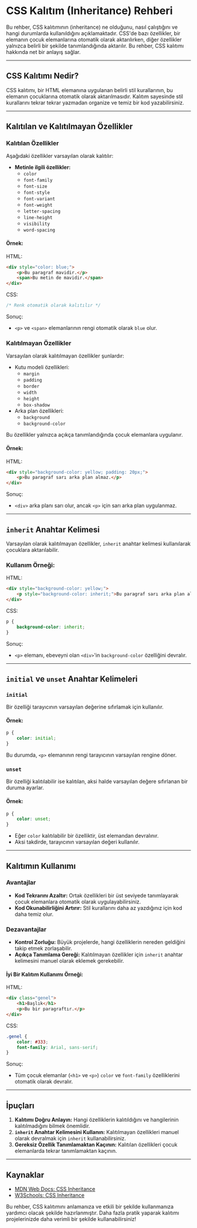 # CSS Kalıtım (Inheritance) Rehberi

Bu rehber, CSS kalıtımının (inheritance) ne olduğunu, nasıl çalıştığını ve hangi durumlarda kullanıldığını açıklamaktadır. CSS'de bazı özellikler, bir elemanın çocuk elemanlarına otomatik olarak aktarılırken, diğer özellikler yalnızca belirli bir şekilde tanımlandığında aktarılır. Bu rehber, CSS kalıtımı hakkında net bir anlayış sağlar.

---

## CSS Kalıtımı Nedir?
CSS kalıtımı, bir HTML elemanına uygulanan belirli stil kurallarının, bu elemanın çocuklarına otomatik olarak aktarılmasıdır. Kalıtım sayesinde stil kurallarını tekrar tekrar yazmadan organize ve temiz bir kod yazabilirsiniz.

---

## Kalıtılan ve Kalıtılmayan Özellikler

### Kalıtılan Özellikler
Aşağıdaki özellikler varsayılan olarak kalıtılır:

- **Metinle ilgili özellikler:**
    - `color`
    - `font-family`
    - `font-size`
    - `font-style`
    - `font-variant`
    - `font-weight`
    - `letter-spacing`
    - `line-height`
    - `visibility`
    - `word-spacing`

#### Örnek:
HTML:
```html
<div style="color: blue;">
    <p>Bu paragraf mavidir.</p>
    <span>Bu metin de mavidir.</span>
</div>
```
CSS:
```css
/* Renk otomatik olarak kalıtılır */
```
Sonuç:
- `<p>` ve `<span>` elemanlarının rengi otomatik olarak `blue` olur.

### Kalıtılmayan Özellikler
Varsayılan olarak kalıtılmayan özellikler şunlardır:
- Kutu modeli özellikleri:
    - `margin`
    - `padding`
    - `border`
    - `width`
    - `height`
    - `box-shadow`
- Arka plan özellikleri:
    - `background`
    - `background-color`

Bu özellikler yalnızca açıkça tanımlandığında çocuk elemanlara uygulanır.

#### Örnek:
HTML:
```html
<div style="background-color: yellow; padding: 20px;">
    <p>Bu paragraf sarı arka plan almaz.</p>
</div>
```
Sonuç:
- `<div>` arka planı sarı olur, ancak `<p>` için sarı arka plan uygulanmaz.

---

## `inherit` Anahtar Kelimesi
Varsayılan olarak kalıtılmayan özellikler, `inherit` anahtar kelimesi kullanılarak çocuklara aktarılabilir.

### Kullanım Örneği:
HTML:
```html
<div style="background-color: yellow;">
    <p style="background-color: inherit;">Bu paragraf sarı arka plan alır.</p>
</div>
```
CSS:
```css
p {
    background-color: inherit;
}
```
Sonuç:
- `<p>` elemanı, ebeveyni olan `<div>`'in `background-color` özelliğini devralır.

---

## `initial` ve `unset` Anahtar Kelimeleri

### `initial`
Bir özelliği tarayıcının varsayılan değerine sıfırlamak için kullanılır.

#### Örnek:
```css
p {
    color: initial;
}
```
Bu durumda, `<p>` elemanının rengi tarayıcının varsayılan rengine döner.

### `unset`
Bir özelliği kalıtılabilir ise kalıtılan, aksi halde varsayılan değere sıfırlanan bir duruma ayarlar.

#### Örnek:
```css
p {
    color: unset;
}
```
- Eğer `color` kalıtılabilir bir özelliktir, üst elemandan devralınır.
- Aksi takdirde, tarayıcının varsayılan değeri kullanılır.

---

## Kalıtımın Kullanımı

### Avantajlar
- **Kod Tekrarını Azaltır:** Ortak özellikleri bir üst seviyede tanımlayarak çocuk elemanlara otomatik olarak uygulayabilirsiniz.
- **Kod Okunabilirliğini Artırır:** Stil kurallarını daha az yazdığınız için kod daha temiz olur.

### Dezavantajlar
- **Kontrol Zorluğu:** Büyük projelerde, hangi özelliklerin nereden geldiğini takip etmek zorlaşabilir.
- **Açıkça Tanımlama Gereği:** Kalıtılmayan özellikler için `inherit` anahtar kelimesini manuel olarak eklemek gerekebilir.

#### İyi Bir Kalıtım Kullanımı Örneği:
HTML:
```html
<div class="genel">
    <h1>Başlık</h1>
    <p>Bu bir paragraftır.</p>
</div>
```
CSS:
```css
.genel {
    color: #333;
    font-family: Arial, sans-serif;
}
```
Sonuç:
- Tüm çocuk elemanlar (`<h1>` ve `<p>`) `color` ve `font-family` özelliklerini otomatik olarak devralır.

---

## İpuçları

1. **Kalıtımı Doğru Anlayın:** Hangi özelliklerin kalıtıldığını ve hangilerinin kalıtılmadığını bilmek önemlidir.
2. **`inherit` Anahtar Kelimesini Kullanın:** Kalıtılmayan özellikleri manuel olarak devralmak için `inherit` kullanabilirsiniz.
3. **Gereksiz Özellik Tanımlamaktan Kaçının:** Kalıtılan özellikleri çocuk elemanlarda tekrar tanımlamaktan kaçının.

---

## Kaynaklar

- [MDN Web Docs: CSS Inheritance](https://developer.mozilla.org/en-US/docs/Web/CSS/inheritance)
- [W3Schools: CSS Inheritance](https://www.w3schools.com/css/css_inheritance.asp)

Bu rehber, CSS kalıtımını anlamanıza ve etkili bir şekilde kullanmanıza yardımcı olacak şekilde hazırlanmıştır. Daha fazla pratik yaparak kalıtımı projelerinizde daha verimli bir şekilde kullanabilirsiniz!
